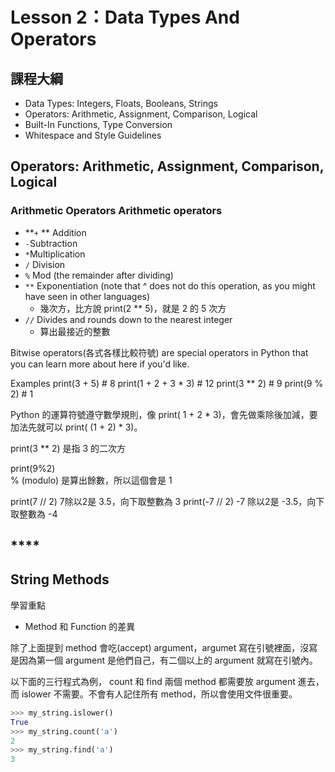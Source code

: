 # Lesson 2：Data Types And Operators

## 課程大綱

* Data Types: Integers, Floats, Booleans, Strings&#x20;
* Operators: Arithmetic, Assignment, Comparison, Logical&#x20;
* Built-In Functions, Type Conversion&#x20;
* Whitespace and Style Guidelines

## Operators: Arithmetic, Assignment, Comparison, Logical&#x20;



### Arithmetic Operators Arithmetic operators

* **`+` ** Addition
* `-`Subtraction
* `*`Multiplication
* `/` Division&#x20;
* `%` Mod (the remainder after dividing)&#x20;
* `**` Exponentiation (note that ^ does not do this operation, as you might have seen in other languages)&#x20;
  * 幾次方，比方說 print(2 \*\* 5)，就是 2 的 5 次方&#x20;
* `//` Divides and rounds down to the nearest integer&#x20;
  * 算出最接近的整數

Bitwise operators(各式各樣比較符號) are special operators in Python that you can learn more about here if you'd like.

Examples print(3 + 5) # 8 print(1 + 2 + 3 \* 3) # 12 print(3 \*\* 2) # 9 print(9 % 2) # 1

Python 的運算符號遵守數學規則，像 print( 1 + 2 \* 3)，會先做乘除後加減，要加法先就可以 print( (1 + 2) \* 3)。

print(3 \*\* 2) 是指 3 的二次方

print(9%2)\
% (modulo) 是算出餘數，所以這個會是 1

print(7 // 2) 7除以2是 3.5，向下取整數為 3 print(-7 // 2) -7 除以2是 -3.5，向下取整數為 -4

## ****

## **String Methods**&#x20;

學習重點

* Method 和 Function 的差異



除了上面提到 method 會吃(accept) argument，argumet 寫在引號裡面，沒寫是因為第一個 argument 是他們自己，有二個以上的 argument 就寫在引號內。

以下面的三行程式為例， count 和 find 兩個 method 都需要放 argument 進去，而 islower 不需要。不會有人記住所有 method，所以會使用文件很重要。

```python
>>> my_string.islower()
True
>>> my_string.count('a')
2
>>> my_string.find('a')
3
```



